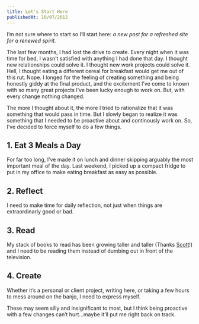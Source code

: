 ```yaml
---
title: Let's Start Here
publishedAt: 10/07/2012
---
```

I’m not sure where to start so I’ll start here: _a new post for a refreshed site for a renewed spirit._

The last few months, I had lost the drive to create. Every night when it was time for bed, I wasn’t satisfied with anything I had done that day. I thought new relationships could solve it. I thought new work projects could solve it. Hell, I thought eating a different cereal for breakfast would get me out of this rut. Nope. I longed for the feeling of creating something and being honestly giddy at the final product, and the excitement I’ve come to known with so many great projects I’ve been lucky enough to work on. But, with every change nothing changed.

The more I thought about it, the more I tried to rationalize that it was something that would pass in time. But I slowly began to realize it was something that I needed to be proactive about and continously work on. So, I’ve decided to force myself to do a few things.

## 1. Eat 3 Meals a Day
For far too long, I’ve made it on lunch and dinner skipping arguably the most important meal of the day. Last weekend, I picked up a compact fridge to put in my office to make eating breakfast as easy as possible.

## 2. Reflect
I need to make time for daily reflection, not just when things are extraordinarly good or bad.

## 3. Read
My stack of books to read has been growing taller and taller (Thanks [Scott](http://twitter.com/sesoeder)!) and I need to be reading them instead of dumbing out in front of the television.

## 4. Create
Whether it’s a personal or client project, writing here, or taking a few hours to mess around on the banjo, I need to express myself.

These may seem silly and insignificant to most, but I think being proactive with a few changes can’t hurt…maybe it’ll put me right back on track.
